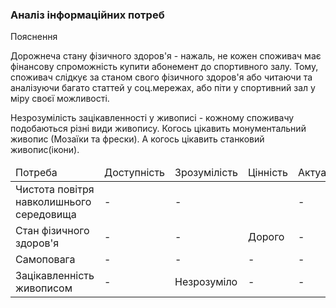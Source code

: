 ### Аналіз інформаційних потреб
Пояснення

Дорожнеча стану фізичного здоров'я - нажаль, не кожен споживач має фінансову спроможність купити абонемент до спортивного залу. Тому, споживач слідкує за станом свого фізичного здоров'я або читаючи та аналізуючи багато статтей у соц.мережах, або піти у спортивний зал у міру своєї можливості. 

Незрозумілість зацікавленності у живописі -  кожному споживачу подобаються різні види живопису. Когось цікавить монументальний живопис (Мозаїки та фрески). А когось цікавить станковий живопис(ікони).

<table>
     <thead>
           <tr>
               <td>Потреба</td>
               <td>Доступність</td>
               <td>Зрозумілість</td>
               <td>Цінність</td>
               <td>Актуальність</td>
           </tr>
     </thead>
     <tr>
           <td>Чистота повітря навколишнього середовища</td>
           <td>-</td>
           <td>-</td>
           <td></td>
           <td>-</td>
     </tr>
     <tr>
           <td>Стан фізичного здоров'я</td>
           <td>-</td>
           <td>-</td>
           <td>Дорого</td>
           <td>-</td>
     </tr>
     <tr>
           <td>Самоповага</td>
           <td>-</td>
           <td>-</td>
           <td>-</td>
           <td>-</td>
     </tr>
     <tr>
           <td>Зацікавленність живописом</td>
           <td>-</td>
           <td>Незрозуміло</td>
           <td>-</td>
           <td>-</td>
     </tr>
